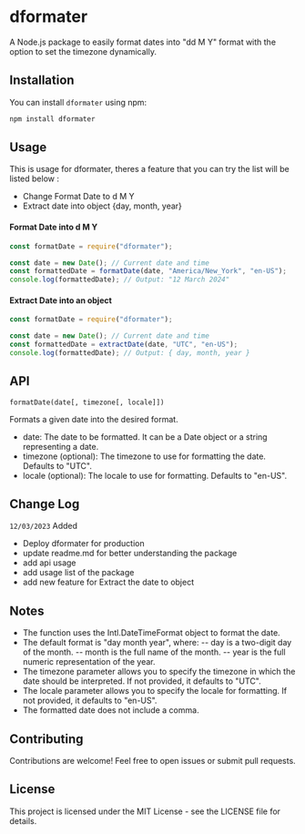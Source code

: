 # dformater

A Node.js package to easily format dates into "dd M Y" format with the option to set the timezone dynamically.

## Installation

You can install `dformater` using npm:

```bash
npm install dformater
```

## Usage

This is usage for dformater, theres a feature that you can try the list will be listed below :

- Change Format Date to d M Y
- Extract date into object {day, month, year}

#### Format Date into d M Y

```javascript
const formatDate = require("dformater");

const date = new Date(); // Current date and time
const formattedDate = formatDate(date, "America/New_York", "en-US");
console.log(formattedDate); // Output: "12 March 2024"
```

#### Extract Date into an object

```javascript
const formatDate = require("dformater");

const date = new Date(); // Current date and time
const formattedDate = extractDate(date, "UTC", "en-US");
console.log(formattedDate); // Output: { day, month, year }
```

## API

`formatDate(date[, timezone[, locale]])`

Formats a given date into the desired format.

- date: The date to be formatted. It can be a Date object or a string representing a date.
- timezone (optional): The timezone to use for formatting the date. Defaults to "UTC".
- locale (optional): The locale to use for formatting. Defaults to "en-US".

## Change Log
`12/03/2023`
Added
- Deploy dformater for production
- update readme.md for better understanding the package
- add api usage
- add usage list of the package
- add new feature for Extract the date to object

## Notes

- The function uses the Intl.DateTimeFormat object to format the date.
- The default format is "day month year", where:
  -- day is a two-digit day of the month.
  -- month is the full name of the month.
  -- year is the full numeric representation of the year.
- The timezone parameter allows you to specify the timezone in which the date should be interpreted. If not provided, it defaults to "UTC".
- The locale parameter allows you to specify the locale for formatting. If not provided, it defaults to "en-US".
- The formatted date does not include a comma.

## Contributing

Contributions are welcome! Feel free to open issues or submit pull requests.

## License

This project is licensed under the MIT License - see the LICENSE file for details.
